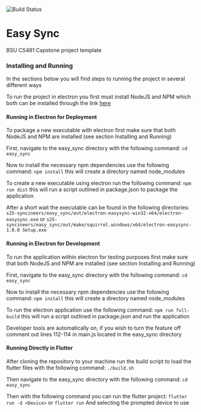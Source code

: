 ![Build Status](https://github.com/cs481-ekh/s25-syncineers/actions/workflows/flutter-build.yaml/badge.svg)


# Easy Sync
BSU CS481 Capstone project template


### Installing and Running
In the sections below you will find steps to running the project in several different ways

To run the project in electron you first must install NodeJS and NPM which both can be installed through the link [here](https://nodejs.org/en/)

#### Running in Electron for Deployment
To package a new executable with electron first make sure that both NodeJS and NPM are installed (see section Installing and Running)

First, navigate to the easy_sync directory with the following command:
`cd easy_sync`

Now to install the necessary npm dependencies use the following command:
`npm install` this will create a directory named node_modules 

To create a new executable using electron run the following command:
`npm run dist` this will run a script outlined in package.json to package the application

After a short wait the executable can be found in the following directories:
`s25-syncineers/easy_sync/out/electron-easysync-win32-x64/electron-easysync.exe`
or
`s25-syncineers/easy_sync/out/make/squirrel.windows/x64/electron-easysync-1.0.0 Setup.exe`

#### Running in Electron for Development
To run the application within electron for testing purposes first make sure that both NodeJS and NPM are installed (see section Installing and Running)

First, navigate to the easy_sync directory with the following command:
`cd easy_sync`

Now to install the necessary npm dependencies use the following command:
`npm install` this will create a directory named node_modules 

To run the electron application use the following command:
`npm run full-build` this will run a script outlined in package.json and run the application

Developer tools are automatically on, if you wish to turn the feature off comment out lines 112-114 in main.js located in the easy_sync directory

#### Running Directly in Flutter
After cloning the repository to your machine run the build script to load the flutter files with the following command:
`./build.sh` 

Then navigate to the easy_sync directory with the following command:
`cd easy_sync`

Then with the following command you can run the flutter project: 
`flutter run -d <Device>` or `flutter run` And selecting the prompted device to use